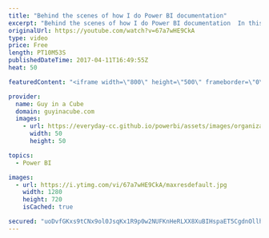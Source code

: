 ```yaml
---
title: "Behind the scenes of how I do Power BI documentation"
excerpt: "Behind the scenes of how I do Power BI documentation  In this video, I'm going to show you how I make documentation changes for Power BI. I'll use the video I did last week as the example in this video. We will make some updates to the Admin Role doc that is out in Power BI.  This process is the same"
originalUrl: https://youtube.com/watch?v=67a7wHE9CkA
type: video
price: Free
length: PT10M53S
publishedDateTime: 2017-04-11T16:49:55Z
heat: 50

featuredContent: "<iframe width=\"800\" height=\"500\" frameborder=\"0\" src=\"https://www.youtube.com/embed/67a7wHE9CkA\" allow=\"accelerometer; autoplay; encrypted-media; gyroscope; picture-in-picture\" allowfullscreen></iframe>"

provider:
  name: Guy in a Cube
  domain: guyinacube.com
  images:
    - url: https://everyday-cc.github.io/powerbi/assets/images/organizations/guyinacube.com-50x50.jpg
      width: 50
      height: 50

topics:
  - Power BI

images:
  - url: https://i.ytimg.com/vi/67a7wHE9CkA/maxresdefault.jpg
    width: 1280
    height: 720
    isCached: true

secured: "uoDvfGKxs9tCNx9ol0JsqKx1R9p0w2NUFKnHeRLXX8XuBIHspaET5CgdnOllhMyYqpaRywKJ8v7LiFeKJOMKkG8g1T8VbKkl2C43ffVzS6tx42m0zST13bOsRM96w46u+36dkqqPQM8Bp5J2fVAU1CgXtFGoKLOxmAYkXHw2CG8rb3tBZ5mQq41n2socJD2o+Mnhei0sWpTuADQ083O0q/HwapEgBhXxh97fFaTdEutwOSVzwDislBP8x1bIAqz78L125OyMHbFWgkiLunY5TqPXjngqHTGb6L9lRah5AkFxzczIvE6O07U0qEAn4ffVQrwLbZqOydzciWhJz+o23U5yimXKhlcORF1YM/UTz8X5rm+cvFA/4KdmXbgXKQUbtN0lrcPwk1jAQxE6Gs/sntOB3n6WT2HkVpaPnvZEYD0=;QFAUnjzdLU4wdytHKzXfGw=="
---
```


